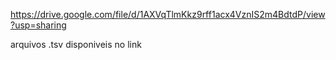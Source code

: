 https://drive.google.com/file/d/1AXVqTlmKkz9rff1acx4VznIS2m4BdtdP/view?usp=sharing

arquivos .tsv disponiveis no link
